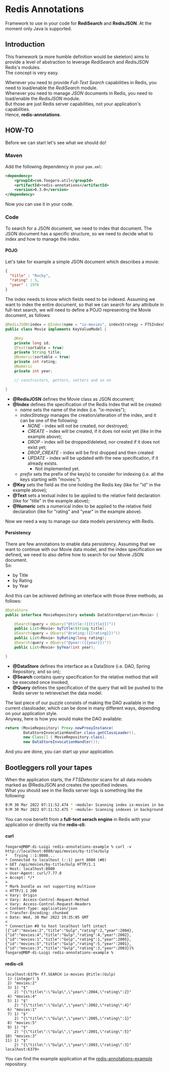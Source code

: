 # Redis Annotations
Framework to use in your code for __RediSearch__ and __RedisJSON__.
At the moment only Java is supported.

## Introduction
This framework (a more humble definition would be skeleton) aims to provide a level of abstraction to leverage _RediSearch_ and _RedisJSON_ Redis's modules.<br/>
The concept is very easy.

Whenever you need to provide _Full-Text Search_ capabilities in Redis, you need to load/enable the _RediSearch_ module.<br/>
Whenever you need to manage _JSON_ documents in Redis, you need to load/enable the _RedisJSON_ module.<br/>
But those are just Redis server capabilities, not your application's capabilities.<br/>
Hence, __redis-annotations__.

## HOW-TO
Before we can start let's see what we should do!

### Maven
Add the following dependency in your ```pom.xml```:
```xml
<dependency>
    <groupId>com.foogaro.util</groupId>
    <artifactId>redis-annotations</artifactId>
    <version>0.3.0</version>
</dependency>
```
Now you can use it in your code.

### Code 
To search for a JSON document, we need to index that document.
The JSON document has a specific structure, so we need to decide what to index and how to manage the index.

#### POJO
Let's take for example a simple JSON document which describes a movie: 
```json
{
  "title" : "Rocky",
  "rating" : 5,
  "year" : 1976
}
```
The index needs to know which fields need to be indexed.
Assuming we want to index the entire document, so that we can search for any attribute in full-text search, we will need to define a POJO representing the Movie document, as follows:

```java
@RedisJSON(index = @Index(name = "ix-movies", indexStrategy = FTSIndexStrategy.CREATE, prefix = "movies:"))
public class Movie implements KeyValueModel {

    @Key
    private long id;
    @Text(sortable = true)
    private String title;
    @Numeric(sortable = true)
    private int rating;
    @Numeric
    private int year;

    // constructors, getters, setters and so on

}
```

- __@RedisJOSN__ defines the Movie class as JSON document;
- __@Index__ defines the specification of the Redis Index that will be created:
  - _name_ sets the name of the index (i.e. "ix-movies");
  - _indexStrategy_ manages the creation/alteration of the index, and it can be one of the following:
    - _NONE_ - index will not be created, nor destroyed;
    - _CREATE_ - index will be created, if it does not exist yet (like in the example above);
    - _DROP_ - index will be dropped/deleted, nor created if it does not exist yet;
    - _DROP_CREATE_ - index will be first dropped and then created
    - _UPDATE_ - index will be updated with the new specification, if it already exists.
      - Not implemented yet. 
  - _prefix_ sets the prefix of the key(s) to consider for indexing (i.e. all the keys starting with "movies:").
- __@Key__ sets the field as the one holding the Redis key (like for "id" in the example above);
- __@Text__ sets a textual index to be applied to the relative field declaration (like for "title" in the example above);
- __@Numeric__ sets a numerical index to be applied to the relative field declaration (like for "rating" and "year" in the example above).

Now we need a way to manage our data models persistency with Redis.

#### Persistency
There are few annotations to enable data persistency.
Assuming that we want to continue with our Movie data model, and the index specification we defined, we need to also define how to search for our Movie JSON document.<br/>
So:
- by Title
- by Rating
- by Year

And this can be achieved defining an interface with those three methods, as follows:
```java
@DataStore
public interface MovieRepository extends DataStoreOperation<Movie> {

    @Search(query = @Query("@title:({{title}})"))
    public List<Movie> byTitle(String title);
    @Search(query = @Query("@rating:({{rating}})"))
    public List<Movie> byRating(long rating);
    @Search(query = @Query("@year:({{year}})"))
    public List<Movie> byYear(int year);

}
```

- __@DataStore__ defines the interface as a DataStore (i.e. DAO, Spring Repository, and so on);
- __@Search__ contains query specification for the relative method that will be executed once invoked;
- __@Query__ defines the specification of the query that will be pushed to the Redis server to retrieve/set the data model.

The last piece of our puzzle consists of making the DAO available in the current classloader, which can be done in many different ways, depending on your application style.<br/>
Anyway, here is how you would make the DAO available:

```java
return (MovieRepository) Proxy.newProxyInstance(
        DataStoreInvocationHandler.class.getClassLoader(),
        new Class[] { MovieRepository.class},
        new DataStoreInvocationHandler());
```

And you are done, you can start up your application.

## Bootleggers roll your tapes
When the application starts, the _FTSDetector_ scans for all data models marked as @RedisJSON and creates the specified indexes.<br/>
What you should see in the Redis server logs is something like the following:

```bash
9:M 30 Mar 2022 07:11:52.474 * <module> Scanning index ix-movies in background
9:M 30 Mar 2022 07:11:52.475 * <module> Scanning indexes in background: done (scanned=10)
```

You can now benefit from a __full-text serach engine__ in Redis with your application or directly via the __redis-cli__:

#### curl

```shell
foogaro@MBP-di-Luigi redis-annotations-example % curl -v http://localhost:8080/api/movies/by-title/Gulp
*   Trying ::1:8080...
* Connected to localhost (::1) port 8080 (#0)
> GET /api/movies/by-title/Gulp HTTP/1.1
> Host: localhost:8080
> User-Agent: curl/7.77.0
> Accept: */*
>
* Mark bundle as not supporting multiuse
< HTTP/1.1 200
< Vary: Origin
< Vary: Access-Control-Request-Method
< Vary: Access-Control-Request-Headers
< Content-Type: application/json
< Transfer-Encoding: chunked
< Date: Wed, 30 Mar 2022 19:35:05 GMT
<
* Connection #0 to host localhost left intact
[{"id":"movies:2","title":"Gulp","rating":2,"year":2004},{"id":"movies:4","title":"Gulp","rating":4,"year":2002},{"id":"movies:1","title":"Gulp","rating":1,"year":2005},{"id":"movies:5","title":"Gulp","rating":5,"year":2001},{"id":"movies:3","title":"Gulp","rating":3,"year":2003}]%
foogaro@MBP-di-Luigi redis-annotations-example %
```

#### redis-cli
```shell
localhost:6379> FT.SEARCH ix-movies @title:(Gulp)
 1) (integer) 5
 2) "movies:2"
 3) 1) "$"
    2) "{\"title\":\"Gulp\",\"year\":2004,\"rating\":2}"
 4) "movies:4"
 5) 1) "$"
    2) "{\"title\":\"Gulp\",\"year\":2002,\"rating\":4}"
 6) "movies:1"
 7) 1) "$"
    2) "{\"title\":\"Gulp\",\"year\":2005,\"rating\":1}"
 8) "movies:5"
 9) 1) "$"
    2) "{\"title\":\"Gulp\",\"year\":2001,\"rating\":5}"
10) "movies:3"
11) 1) "$"
    2) "{\"title\":\"Gulp\",\"year\":2003,\"rating\":3}"
localhost:6379>
```

You can find the example application at the [redis-annotations-example](https://github.com/foogaro/redis-annotations-example) repository.
